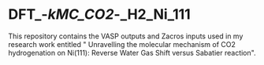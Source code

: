 # DFT_-_kMC_CO2_-_H2_Ni_111
This repository contains the VASP outputs and Zacros inputs used in my research work entitled " Unravelling the molecular mechanism of CO2 hydrogenation on Ni(111): Reverse Water Gas Shift versus Sabatier reaction".
